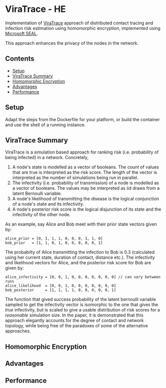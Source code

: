 # ViraTrace - HE

Implementation of [ViraTrace](https://github.com/ViraTrace/InfectionModel) approach of distributed contact tracing 
and infection risk estimation using homomorphic encryption, implemented using [Microsoft SEAL](https://github.com/microsoft/SEAL). 

This approach enhances the privacy of the nodes in the network. 

## Contents

- [Setup](#setup)
- [ViraTrace Summary](#viratrace-summary)
- [Homomorphic Encryption](#homomorphic-encryption)
- [Advantages](#advantages)
- [Performance](#performance)

## Setup

Adapt the steps from the Dockerfile for your platform, or build the container and use the shell of a running instance.

## ViraTrace Summary

ViraTrace is a simulation based approach for ranking risk (i.e. probability of being infected) in a network. Concretely,

1. A node's state is modelled as a vector of booleans. The count of values that are true is interpreted as the risk 
score. The length of the vector is interpreted as the number of simulations being run in parallel. 
1. The infectivity (i.e. probability of transmission) of a node is modelled as a vector of booleans. The values may be 
interpreted as iid draws from a latent Bernoulli variable. 
1. A node's likelihood of transmitting the disease is the logical conjunction of a node's state and its infectivity.
1. A node's posterior risk score is the logical disjunction of its state and the infectivity of the other node.

As an example, say Alice and Bob meet with their prior state vectors given by:

```
alice_prior = [0, 1, 1, 1, 0, 0, 0, 1, 1, 0]
bob_prior   = [1, 1, 0, 1, 0, 0, 0, 0, 0, 1]
```

The probabilty of Alice transmitting the infection to Bob is 0.3 (calculated using her current state, duration of contact, 
distance etc.). The infectivity and likelihood vectors for Alice, and the posterior risk score for Bob are given by:

```
alice_infectivity = [0, 0, 1, 0, 0, 0, 0, 0, 0, 0] // can vary between runs
alice_likelihood  = [0, 0, 1, 0, 0, 0, 0, 0, 0, 0]
bob_posterior     = [1, 1, 1, 1, 0, 0, 0, 0, 0, 1]
```

The function that gived success probability of the latent bernoulli variable sampled to get the infectivity vector is 
isomorphic to the one that gives the _true_ infectivity, but is scaled to give a usable distribution of risk scores for
a _reasonable_ simulation size. In the paper, it is demonstrated that this approach elegantly accounts for the degree
of contact and network topology, while being free of the paradoxes of some of the alternative approaches. 

## Homomorphic Encryption

## Advantages

## Performance


